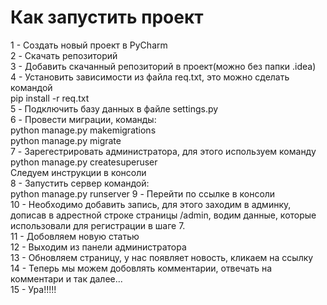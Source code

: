 # Как запустить проект
1 - Создать новый проект в PyCharm <br/>
2 - Скачать репозиторий <br/>
3 - Добавить скачанный репозиторий в проект(можно без папки .idea) <br/>
4 - Установить зависимости из файла req.txt, это можно сделать командой <br/> 
pip install -r req.txt <br/>
5 - Подключить базу данных в файле settings.py <br/>
6 - Провести миграции, команды: <br/>
python manage.py makemigrations <br/>
python manage.py migrate <br/>
7 - Зарегестрировать администратора, для этого используем команду <br/> 
python manage.py createsuperuser <br/> 
Следуем инструкции в консоли <br/> 
8 - Запустить сервер командой: <br/> 
python manage.py runserver
9 - Перейти по ссылке в консоли <br/> 
10 - Необходимо добавить запись, для этого заходим в админку, дописав в адрестной строке страницы /admin, водим данные, которые использовали для регистрации в шаге 7. <br/> 
11 - Добовляем новую статью <br/> 
12 - Выходим из панели администратора <br/> 
13 - Обновляем страницу, у нас появляет новость, кликаем на ссылку <br/> 
14 - Теперь мы можем добовлять комментарии, отвечать на комментари и так далее... <br/> 
15 - Ура!!!!!
